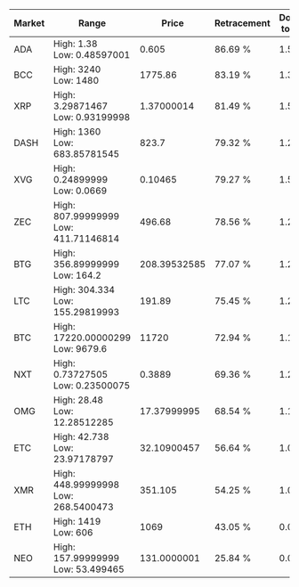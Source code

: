 | Market | Range | Price| Retracement | Doubles to 50% |
| --- | --- | --- | --- | --- |
| ADA | High: 1.38<br />Low: 0.48597001 | 0.605 | 86.69 % | 1.54 |
| BCC | High: 3240<br />Low: 1480 | 1775.86 | 83.19 % | 1.33 |
| XRP | High: 3.29871467<br />Low: 0.93199998 | 1.37000014 | 81.49 % | 1.54 |
| DASH | High: 1360<br />Low: 683.85781545 | 823.7 | 79.32 % | 1.24 |
| XVG | High: 0.24899999<br />Low: 0.0669 | 0.10465 | 79.27 % | 1.51 |
| ZEC | High: 807.99999999<br />Low: 411.71146814 | 496.68 | 78.56 % | 1.23 |
| BTG | High: 356.89999999<br />Low: 164.2 | 208.39532585 | 77.07 % | 1.25 |
| LTC | High: 304.334<br />Low: 155.29819993 | 191.89 | 75.45 % | 1.20 |
| BTC | High: 17220.00000299<br />Low: 9679.6 | 11720 | 72.94 % | 1.15 |
| NXT | High: 0.73727505<br />Low: 0.23500075 | 0.3889 | 69.36 % | 1.25 |
| OMG | High: 28.48<br />Low: 12.28512285 | 17.37999995 | 68.54 % | 1.17 |
| ETC | High: 42.738<br />Low: 23.97178797 | 32.10900457 | 56.64 % | 1.04 |
| XMR | High: 448.99999998<br />Low: 268.5400473 | 351.105 | 54.25 % | 1.02 |
| ETH | High: 1419<br />Low: 606 | 1069 | 43.05 % | 0.00 |
| NEO | High: 157.99999999<br />Low: 53.499465 | 131.0000001 | 25.84 % | 0.00 |
